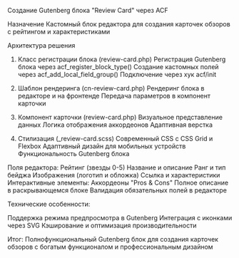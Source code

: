 Создание Gutenberg блока "Review Card" через ACF

Назначение
Кастомный блок редактора для создания карточек обзоров с рейтингом и характеристиками

Архитектура решения

1. Класс регистрации блока (review-card.php)
Регистрация Gutenberg блока через acf_register_block_type()
Создание кастомных полей через acf_add_local_field_group()
Подключение через хук acf/init

2. Шаблон рендеринга (cn-review-card.php)
Рендеринг блока в редакторе и на фронтенде
Передача параметров в компонент карточки

3. Компонент карточки (review-card.php)
Визуальное представление данных
Логика отображения аккордеонов
Адаптивная верстка

4. Стилизация (_review-card.scss)
Современный CSS с CSS Grid и Flexbox
Адаптивный дизайн для мобильных устройств
Функциональность Gutenberg блока

Поля редактора:
Рейтинг (звезды 0-5)
Название и описание
Ранг и тип бейджа
Изображения (логотип и обложка)
Ссылка и характеристики
Интерактивные элементы:
Аккордеоны "Pros & Cons"
Полное описание в раскрывающемся блоке
Валидация обязательных полей в редакторе

Технические особенности:

Поддержка режима предпросмотра в Gutenberg
Интеграция с иконками через SVG
Кэширование и оптимизация производительности

Итог: Полнофункциональный Gutenberg блок для создания карточек обзоров с богатым функционалом и профессиональным дизайном
